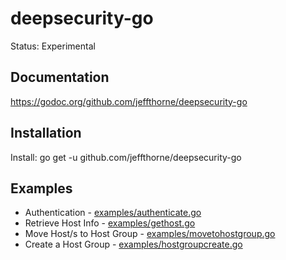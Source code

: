 # deepsecurity-go

Status: Experimental<br/>

Documentation
----
https://godoc.org/github.com/jeffthorne/deepsecurity-go<br/>

Installation
----

Install: go get -u github.com/jeffthorne/deepsecurity-go


Examples
----
* Authentication - [examples/authenticate.go](examples/authenticate.go)
* Retrieve Host Info - [examples/gethost.go](examples/gethost.go)
* Move Host/s to Host Group - [examples/movetohostgroup.go](examples/movetohostgroup.go)
* Create a Host Group - [examples/hostgroupcreate.go](examples/hostgroupcreate.go)